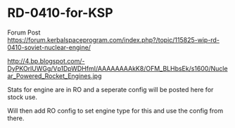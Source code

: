# RD-0410-for-KSP

Forum Post
https://forum.kerbalspaceprogram.com/index.php?/topic/115825-wip-rd-0410-soviet-nuclear-engine/

http://4.bp.blogspot.com/-DyPKOrlUWGg/Vp1DpWDHfmI/AAAAAAAAkK8/OFM_BLHbsEk/s1600/Nuclear_Powered_Rocket_Engines.jpg

Stats for engine are in RO and a seperate config will be posted here for stock use.

Will then add RO config to set engine type for this and use the config from there.  
